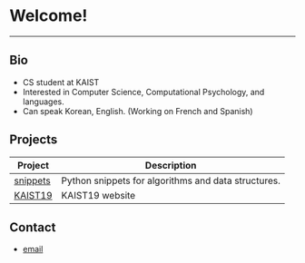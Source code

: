 # Welcome!

---

## Bio

- CS student at KAIST
- Interested in Computer Science, Computational Psychology, and languages.
- Can speak Korean, English. (Working on French and Spanish)

## Projects

| Project | Description |
| ------- | ----------- |
| [snippets](https://github.com/KAIST19/snippets.git) | Python snippets for algorithms and data structures. |
| [KAIST19](https://kaist19.github.io) | KAIST19 website |

## Contact

- [email](mailto:kaist19@kaist.ac.kr)